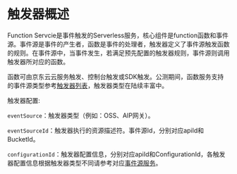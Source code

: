 # 触发器概述

Function Servcie是事件触发的Serverless服务，核心组件是function函数和事件源。事件源是事件的产生者，函数是事件的处理者，触发器定义了事件源触发函数的规则。在事件源中，当事件发生，若满足预先配置的触发器规则，事件源则调用触发器所对应的函数。

   函数可由京东云云服务触发、控制台触发或SDK触发。公测期间，函数服务支持的事件源类型参考[触发器列表](../../invokefunction/triggermanagement/triggerlist.md)，触发器类型在陆续丰富中。

 

触发器配置:


`eventSource`：触发器类型（例如：OSS、AIP网关）。

`eventSourceId`：触发器执行的资源描述符。事件源Id，分别对应apiId和BucketId。

`configurationId`：触发器配置信息，分别对应apiId和ConfigurationId，各触发器配置信息根据触发器类型不同请参考对应[事件源服务](../../invokefunction/triggermanagement/eventsourceservice/eventsource-service.md)。
